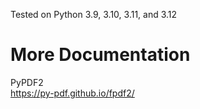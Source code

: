 

Tested on Python 3.9, 3.10, 3.11, and 3.12


# More Documentation  
PyPDF2  
https://py-pdf.github.io/fpdf2/  
